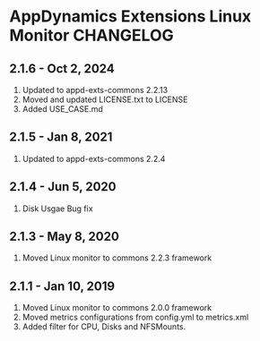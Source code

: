 # AppDynamics Extensions Linux Monitor CHANGELOG

## 2.1.6 - Oct 2, 2024
1. Updated to appd-exts-commons 2.2.13
2. Moved and updated LICENSE.txt to LICENSE
3. Added USE_CASE.md

## 2.1.5 - Jan 8, 2021
1. Updated to appd-exts-commons 2.2.4

## 2.1.4 - Jun 5, 2020
1. Disk Usgae Bug fix

## 2.1.3 - May 8, 2020
1. Moved Linux monitor to commons 2.2.3 framework

## 2.1.1 - Jan 10, 2019
1. Moved Linux monitor to commons 2.0.0 framework
2. Moved metrics configurations from config.yml to metrics.xml
3. Added filter for CPU, Disks and NFSMounts.
